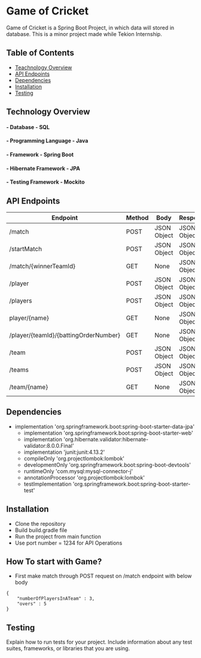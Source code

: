 # Game of Cricket

Game of Cricket is a Spring Boot Project, in which data will stored in database. This is a minor project made while Tekion Internship.

## Table of Contents

- [Teachnology Overview](#technology-overview)
- [API Endpoints](#api-endpoints)
- [Dependencies](#dependencies)
- [Installation](#installation)
- [Testing](#testing)

## Technology Overview
#### - Database - SQL
#### - Programming Language - Java
#### - Framework - Spring Boot
#### - Hibernate Framework - JPA
#### - Testing Framework - Mockito

## API Endpoints

| Endpoint | Method | Body | Response |
| -------- | ------ | ---- | -------- |
| /match | POST | JSON Object | JSON Object |
| /startMatch | POST | JSON Object| JSON Object |
| /match/{winnerTeamId} | GET | None | JSON Object |
| /player | POST | JSON Object | JSON Object |
| /players | POST | JSON Object | JSON Object |
| player/{name} | GET | None | JSON Object |
| /player/{teamId}/{battingOrderNumber} | GET | None | JSON Object |
| /team | POST | JSON Object | JSON Object |
| /teams | POST | JSON Object | JSON Object |
| /team/{name} | GET | None | JSON Object |

## Dependencies

- implementation 'org.springframework.boot:spring-boot-starter-data-jpa'
	- implementation 'org.springframework.boot:spring-boot-starter-web'
	- implementation 'org.hibernate.validator:hibernate-validator:8.0.0.Final'
	- implementation 'junit:junit:4.13.2'
	- compileOnly 'org.projectlombok:lombok'
	- developmentOnly 'org.springframework.boot:spring-boot-devtools'
	- runtimeOnly 'com.mysql:mysql-connector-j'
	- annotationProcessor 'org.projectlombok:lombok'
	- testImplementation 'org.springframework.boot:spring-boot-starter-test'

## Installation

- Clone the repository 
- Build build.gradle file
- Run the project from main function
- Use port number = 1234 for API Operations

## How To start with Game?

- First make match through POST request on /match endpoint with below body
```
{
    "numberOfPlayersInATeam" : 3,
    "overs" : 5
}
```

## Testing

Explain how to run tests for your project. Include information about any test suites, frameworks, or libraries that you are using.

